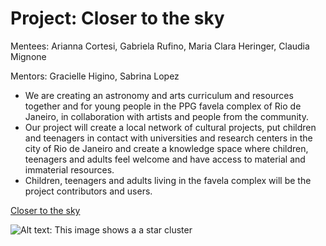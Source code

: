 # Project: Closer to the sky

Mentees: Arianna Cortesi, Gabriela Rufino, Maria Clara Heringer, Claudia Mignone

Mentors: Gracielle Higino, Sabrina Lopez

* We are creating an astronomy and arts curriculum and resources together and for young people in the PPG favela complex of Rio de Janeiro, in collaboration with artists and people from the community.
* Our project will create a local network of cultural projects, put children and teenagers in contact with universities and research centers in the city of Rio de Janeiro and create a knowledge space where children, teenagers and adults feel welcome and have access to material and immaterial resources.
* Children, teenagers and adults living in the favela complex will be the project contributors and users.

[Closer to the sky](https://github.com/claudiamig/closer-to-the-sky)

![Alt text: This image shows a a star cluster](https://upload.wikimedia.org/wikipedia/commons/thumb/4/4e/Pleiades_large.jpg/1920px-Pleiades_large.jpg)
